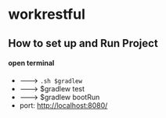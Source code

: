 # workrestful

## How to set up and Run Project
#### open terminal
+ ---> ```.sh $gradlew ```
+ ---> $gradlew test
+ ---> $gradlew bootRun
+ port: [http://localhost:8080/](#)
